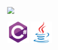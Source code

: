 ![](https://bigumigu.com/wp-content/uploads/2015/01/2015-01-06-1420532535-2071510041.gif)





<img src='https://raw.githubusercontent.com/devicons/devicon/7a4ca8aa871d6dca81691e018d31eed89cb70a76/icons/csharp/csharp-original.svg' height='50'> <img src='https://raw.githubusercontent.com/devicons/devicon/7a4ca8aa871d6dca81691e018d31eed89cb70a76/icons/java/java-original.svg' height='50'>
